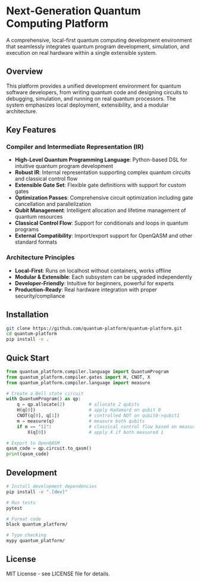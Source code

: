 # Next-Generation Quantum Computing Platform

A comprehensive, local-first quantum computing development environment that seamlessly integrates quantum program development, simulation, and execution on real hardware within a single extensible system.

## Overview

This platform provides a unified development environment for quantum software developers, from writing quantum code and designing circuits to debugging, simulation, and running on real quantum processors. The system emphasizes local deployment, extensibility, and a modular architecture.

## Key Features

### Compiler and Intermediate Representation (IR)
- **High-Level Quantum Programming Language**: Python-based DSL for intuitive quantum program development
- **Robust IR**: Internal representation supporting complex quantum circuits and classical control flow
- **Extensible Gate Set**: Flexible gate definitions with support for custom gates
- **Optimization Passes**: Comprehensive circuit optimization including gate cancellation and parallelization
- **Qubit Management**: Intelligent allocation and lifetime management of quantum resources
- **Classical Control Flow**: Support for conditionals and loops in quantum programs
- **External Compatibility**: Import/export support for OpenQASM and other standard formats

### Architecture Principles
- **Local-First**: Runs on localhost without containers, works offline
- **Modular & Extensible**: Each subsystem can be upgraded independently
- **Developer-Friendly**: Intuitive for beginners, powerful for experts
- **Production-Ready**: Real hardware integration with proper security/compliance

## Installation

```bash
git clone https://github.com/quantum-platform/quantum-platform.git
cd quantum-platform
pip install -e .
```

## Quick Start

```python
from quantum_platform.compiler.language import QuantumProgram
from quantum_platform.compiler.gates import H, CNOT, X
from quantum_platform.compiler.language import measure

# Create a Bell state circuit
with QuantumProgram() as qp:
    q = qp.allocate(2)         # allocate 2 qubits
    H(q[0])                    # apply Hadamard on qubit 0
    CNOT(q[0], q[1])           # controlled NOT on qubit0->qubit1
    m = measure(q)             # measure both qubits
    if m == "11":              # classical control flow based on measurement
        X(q[0])                # apply X if both measured 1

# Export to OpenQASM
qasm_code = qp.circuit.to_qasm()
print(qasm_code)
```

## Development

```bash
# Install development dependencies
pip install -e ".[dev]"

# Run tests
pytest

# Format code
black quantum_platform/

# Type checking
mypy quantum_platform/
```

## License

MIT License - see LICENSE file for details. 